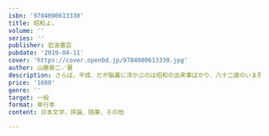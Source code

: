 ```yaml
---
isbn: '9784000613330'
title: 昭和よ，
volume: ''
series: ''
publisher: 岩波書店
pubdate: '2019-04-11'
cover: 'https://cover.openbd.jp/9784000613330.jpg'
author: 山藤章二／著
description: さらば，平成．だが脳裏に浮かぶのは昭和の出来事ばかり．八十二歳のいま思うことを自由奔放に綴る．
price: '1600'
genre: ''
target: 一般
format: 単行本
content: 日本文学、評論、随筆、その他

---
```

